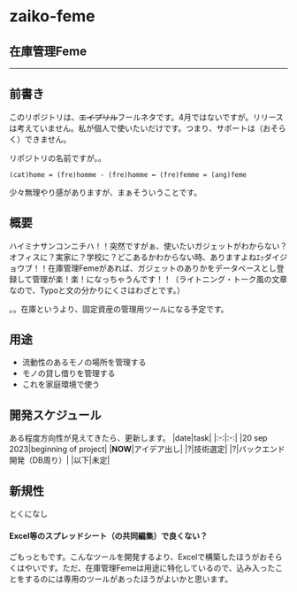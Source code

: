 # zaiko-feme
在庫管理Feme
---
---
## 前書き
このリポジトリは、~~エイプリル~~フールネタです。4月ではないですが。リリースは考えていません。私が個人で使いたいだけです。つまり、サポートは（おそらく）できません。

リポジトリの名前ですが。。

`(cat)home = (fre)homme - (fre)homme ↔ (fre)femme = (ang)feme`

少々無理やり感がありますが、まぁそういうことです。

## 概要
ハイミナサンコンニチハ！！突然ですがぁ、使いたいガジェットがわからない？オフィスに？実家に？学校に？どこあるかわからない時、ありますよねｴｯダイジョウブ！！在庫管理Femeがあれば、ガジェットのありかをデータベースとし登録して管理が楽！楽！になっちゃうんです！！（ライトニング・トーク風の文章なので、Typoと文の分かりにくさはわざとです。）

。。在庫というより、固定資産の管理用ツールになる予定です。

## 用途

- 流動性のあるモノの場所を管理する
- モノの貸し借りを管理する
- これを家庭環境で使う

## 開発スケジュール
ある程度方向性が見えてきたら、更新します。
|date|task|
|:-:|:-:|
|20 sep 2023|beginning of project|
|**NOW**|アイデア出し|
|?|技術選定|
|?|バックエンド開発（DB周り）|
|以下|未定|

## 新規性

とくになし

#### Excel等のスプレッドシート（の共同編集）で良くない？

ごもっともです。こんなツールを開発するより、Excelで構築したほうがおそらくはやいです。ただ、在庫管理Femeは用途に特化しているので、込み入ったことをするのには専用のツールがあったほうがよいかと思います。
